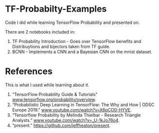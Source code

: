 # TF-Probabilty-Examples
Code I did while learning TensorFlow Probability and presented on.

There are 2 notebooks included in:
1. TF Probability Introduction - Goes over TensorFlow benefits and Distribuytions and bijectors taken from TF guide.
2. BCNN - Implements a CNN and a Bayesian CNN on the mnist dataset.

# References
This is what I used while learning about it.
1. “TensorFlow Probability Guide & Tutorials” www.tensorflow.org/probability/overview.
2. “Probabilistic Deep Learning in TensorFlow: The Why and How | ODSC Europe 2019.” www.youtube.com/watch?v=X6pCO0-HYVE.
3. “Tensorflow Probability by Melinda Thielbar - Research Triangle Analysts.” www.youtube.com/watch?v=_U-1kJo76o4.
4. “present.” https://github.com/jeffheaton/present.
